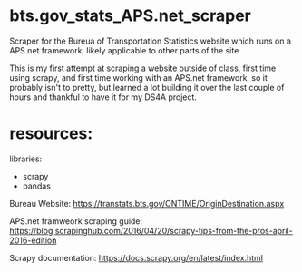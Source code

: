 # bts.gov_stats_APS.net_scraper

Scraper for the Bureua of Transportation Statistics website which runs on a APS.net framework, likely applicable to other parts of the site 

This is my first attempt at scraping a website outside of class, first time using scrapy, and first time working with an APS.net framework, so it probably isn't to pretty, but learned a lot building it over the last couple of hours and thankful to have it for my DS4A project.

# resources:

libraries:
  - scrapy
  - pandas
 
Bureau Website: https://transtats.bts.gov/ONTIME/OriginDestination.aspx

APS.net framweork scraping guide: https://blog.scrapinghub.com/2016/04/20/scrapy-tips-from-the-pros-april-2016-edition

Scrapy documentation: https://docs.scrapy.org/en/latest/index.html
